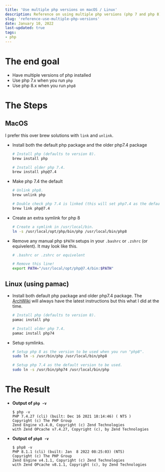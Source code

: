```yaml
---
title: 'Use multiple php versions on macOS / Linux'
description: Reference on using multiple php versions (php 7 and php 8). macOS and Manjaro / Arch Linux.
slug: 'reference-use-multiple-php-versions'
date: January 10, 2022
last-updated: true
tags:
- php
---
```


# The end goal
- Have multiple versions of php installed
- Use php 7.x when you run `php`
- Use php 8.x when you run `php8`


# The Steps
## MacOS
I prefer this over brew solutions with `link` and `unlink`.

- Install both the default php package and the older php7.4 package
    ```bash
    # Install php (defaults to version 8).
    brew install php

    # Install older php 7.4.
    brew install php@7.4
    ```
- Make php 7.4 the default
    ```bash
    # Unlink php8.
    brew unlink php

    # Double check php 7.4 is linked (this will set php7.4 as the default)
    brew link php@7.4
    ```
- Create an extra symlink for php 8
    ```bash
    # Create a symlink in /usr/local/bin.
    ln -s /usr/local/opt/php/bin/php /usr/local/bin/php8
    ```
- Remove any manual php `$PATH` setups in your `.bashrc` or `.zshrc` (or equivelent). It may look like this.
    ```bash
    # .bashrc or .zshrc or equivelent

    # Remove this line!
    export PATH="/usr/local/opt/php@7.4/bin:$PATH"
    ```


## Linux (using pamac)
- Install both default php package and older php7.4 package. The [ArchWiki](https://wiki.archlinux.org/index.php/PHP) will always have the latest instructions but this what I did at the time.
    ```bash
    # Install php (defaults to version 8).
    pamac install php

    # Install older php 7.4.
    pamac install php74
    ```
- Setup symlinks.
    ```bash
    # Setup php 8 as the version to be used when you run "php8".
    sudo ln -s /usr/bin/php /usr/local/bin/php8

    # Setup php 7.4 as the default version to be used.
    sudo ln -s /usr/bin/php74 /usr/local/bin/php
    ```

# The Result
- **Output of `php -v`**
    ```shell
    $ php -v
    PHP 7.4.27 (cli) (built: Dec 16 2021 18:14:46) ( NTS )
    Copyright (c) The PHP Group
    Zend Engine v3.4.0, Copyright (c) Zend Technologies
    with Zend OPcache v7.4.27, Copyright (c), by Zend Technologies
    ```

- **Output of `php8 -v`**
    ```shell
    $ php8 -v
    PHP 8.1.1 (cli) (built: Jan  8 2022 08:25:03) (NTS)
    Copyright (c) The PHP Group
    Zend Engine v4.1.1, Copyright (c) Zend Technologies
    with Zend OPcache v8.1.1, Copyright (c), by Zend Technologies
    ```

